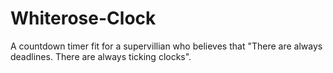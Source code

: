 # Whiterose-Clock
A countdown timer fit for a supervillian who believes that "There are always deadlines. There are always ticking clocks".